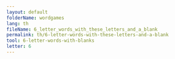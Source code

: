 ```yaml
---
layout: default
folderName: wordgames
lang: th
fileName: 6_letter_words_with_these_letters_and_a_blank
permalink: th/6-letter-words-with-these-letters-and-a-blank
tool: 6-letter-words-with-blanks
letter: 6
---
```

